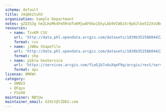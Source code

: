 ```yaml
---
schema: default
title: J4q6K2tuhX 
organization: Sample Department 
notes: gZQ3S3g hmZLHzMk4Fm5RnUfuKMjwAF0Go1EkyLAb9VCW8zSr0p8Jlbe5I2XsUBdH7isaxpDw1PNerTujdcv YIG6cxvnOqoat6W 
resources:
  - name: TzvKM CSV
    url: 'http://data.phl.opendata.arcgis.com/datasets/1839b35258604422b0b520cbb668df0d_0.csv'
    format: csv
  - name: jJWDw Shapefile
    url: 'http://data.phl.opendata.arcgis.com/datasets/1839b35258604422b0b520cbb668df0d_0.zip'
    format: shp
  - name: p1Erw GeoService
    url: 'https://services.arcgis.com/fLeGjb7u4uXqeF9q/arcgis/rest/services/Air_Monitoring_Stations/FeatureServer/0/query'
    format: api
license: 9MKWt 
category:
  - VWBU3 
  - QFqyv 
  - FSnX0 
maintainer: NBtUw  
maintainer_email: GI9it@lZDEU.com
---
```

